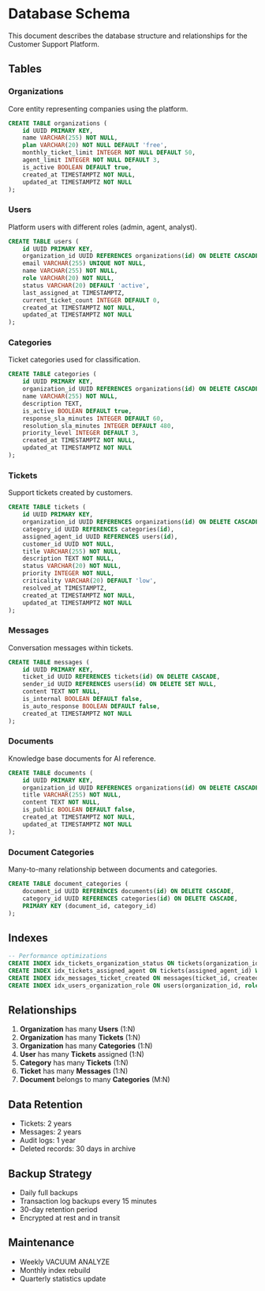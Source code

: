 # Database Schema

This document describes the database structure and relationships for the Customer Support Platform.

## Tables

### Organizations
Core entity representing companies using the platform.

```sql
CREATE TABLE organizations (
    id UUID PRIMARY KEY,
    name VARCHAR(255) NOT NULL,
    plan VARCHAR(20) NOT NULL DEFAULT 'free',
    monthly_ticket_limit INTEGER NOT NULL DEFAULT 50,
    agent_limit INTEGER NOT NULL DEFAULT 3,
    is_active BOOLEAN DEFAULT true,
    created_at TIMESTAMPTZ NOT NULL,
    updated_at TIMESTAMPTZ NOT NULL
);
```

### Users
Platform users with different roles (admin, agent, analyst).

```sql
CREATE TABLE users (
    id UUID PRIMARY KEY,
    organization_id UUID REFERENCES organizations(id) ON DELETE CASCADE,
    email VARCHAR(255) UNIQUE NOT NULL,
    name VARCHAR(255) NOT NULL,
    role VARCHAR(20) NOT NULL,
    status VARCHAR(20) DEFAULT 'active',
    last_assigned_at TIMESTAMPTZ,
    current_ticket_count INTEGER DEFAULT 0,
    created_at TIMESTAMPTZ NOT NULL,
    updated_at TIMESTAMPTZ NOT NULL
);
```

### Categories
Ticket categories used for classification.

```sql
CREATE TABLE categories (
    id UUID PRIMARY KEY,
    organization_id UUID REFERENCES organizations(id) ON DELETE CASCADE,
    name VARCHAR(255) NOT NULL,
    description TEXT,
    is_active BOOLEAN DEFAULT true,
    response_sla_minutes INTEGER DEFAULT 60,
    resolution_sla_minutes INTEGER DEFAULT 480,
    priority_level INTEGER DEFAULT 3,
    created_at TIMESTAMPTZ NOT NULL,
    updated_at TIMESTAMPTZ NOT NULL
);
```

### Tickets
Support tickets created by customers.

```sql
CREATE TABLE tickets (
    id UUID PRIMARY KEY,
    organization_id UUID REFERENCES organizations(id) ON DELETE CASCADE,
    category_id UUID REFERENCES categories(id),
    assigned_agent_id UUID REFERENCES users(id),
    customer_id UUID NOT NULL,
    title VARCHAR(255) NOT NULL,
    description TEXT NOT NULL,
    status VARCHAR(20) NOT NULL,
    priority INTEGER NOT NULL,
    criticality VARCHAR(20) DEFAULT 'low',
    resolved_at TIMESTAMPTZ,
    created_at TIMESTAMPTZ NOT NULL,
    updated_at TIMESTAMPTZ NOT NULL
);
```

### Messages
Conversation messages within tickets.

```sql
CREATE TABLE messages (
    id UUID PRIMARY KEY,
    ticket_id UUID REFERENCES tickets(id) ON DELETE CASCADE,
    sender_id UUID REFERENCES users(id) ON DELETE SET NULL,
    content TEXT NOT NULL,
    is_internal BOOLEAN DEFAULT false,
    is_auto_response BOOLEAN DEFAULT false,
    created_at TIMESTAMPTZ NOT NULL
);
```

### Documents
Knowledge base documents for AI reference.

```sql
CREATE TABLE documents (
    id UUID PRIMARY KEY,
    organization_id UUID REFERENCES organizations(id) ON DELETE CASCADE,
    title VARCHAR(255) NOT NULL,
    content TEXT NOT NULL,
    is_public BOOLEAN DEFAULT false,
    created_at TIMESTAMPTZ NOT NULL,
    updated_at TIMESTAMPTZ NOT NULL
);
```

### Document Categories
Many-to-many relationship between documents and categories.

```sql
CREATE TABLE document_categories (
    document_id UUID REFERENCES documents(id) ON DELETE CASCADE,
    category_id UUID REFERENCES categories(id) ON DELETE CASCADE,
    PRIMARY KEY (document_id, category_id)
);
```

## Indexes

```sql
-- Performance optimizations
CREATE INDEX idx_tickets_organization_status ON tickets(organization_id, status);
CREATE INDEX idx_tickets_assigned_agent ON tickets(assigned_agent_id) WHERE assigned_agent_id IS NOT NULL;
CREATE INDEX idx_messages_ticket_created ON messages(ticket_id, created_at);
CREATE INDEX idx_users_organization_role ON users(organization_id, role);
```

## Relationships

1. **Organization** has many **Users** (1:N)
2. **Organization** has many **Tickets** (1:N)
3. **Organization** has many **Categories** (1:N)
4. **User** has many **Tickets** assigned (1:N)
5. **Category** has many **Tickets** (1:N)
6. **Ticket** has many **Messages** (1:N)
7. **Document** belongs to many **Categories** (M:N)

## Data Retention

- Tickets: 2 years
- Messages: 2 years
- Audit logs: 1 year
- Deleted records: 30 days in archive

## Backup Strategy

- Daily full backups
- Transaction log backups every 15 minutes
- 30-day retention period
- Encrypted at rest and in transit

## Maintenance

- Weekly VACUUM ANALYZE
- Monthly index rebuild
- Quarterly statistics update